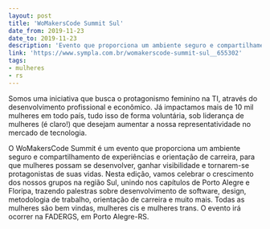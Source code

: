 ```yaml
---
layout: post
title: 'WoMakersCode Summit Sul'
date_from: 2019-11-23
date_to: 2019-11-23
description: 'Evento que proporciona um ambiente seguro e compartilhamento de experiências e orientação de carreira para mulheres'
link: 'https://www.sympla.com.br/womakerscode-summit-sul__655302'
tags:
- mulheres
- rs
---
```


Somos uma iniciativa que busca o protagonismo feminino na TI, através do desenvolvimento profissional e econômico.
Já impactamos mais de 10 mil mulheres em todo país, tudo isso de forma voluntária, sob liderança de mulheres (é claro!) que desejam aumentar a nossa representatividade no mercado de tecnologia.

O WoMakersCode Summit é um evento que proporciona um ambiente seguro e compartilhamento de experiências e orientação de carreira, para que mulheres possam se desenvolver, ganhar visibilidade e tornarem-se protagonistas de suas vidas.
Nesta edição, vamos celebrar o crescimento dos nossos grupos na região Sul, unindo nos capítulos de Porto Alegre e Floripa, trazendo palestras sobre desenvolvimento de software, design, metodologia de trabalho, orientação de carreira e muito mais.
Todas as mulheres são bem vindas, mulheres cis e mulheres trans.
O evento irá ocorrer na FADERGS, em Porto Alegre-RS.